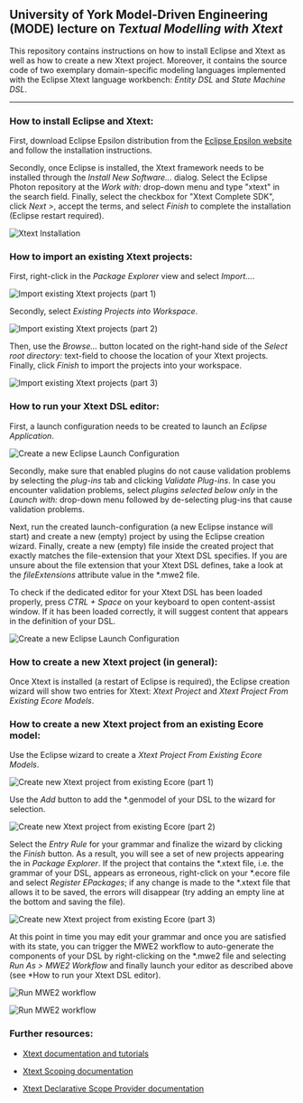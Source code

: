 

## University of York Model-Driven Engineering (MODE) lecture on *Textual Modelling with Xtext*

This repository contains instructions on how to install Eclipse and Xtext as well as how to create a new Xtext project. Moreover, it contains the source code of two exemplary domain-specific modeling languages implemented with the Eclipse Xtext language workbench: *Entity DSL* and *State Machine DSL*.

---------

### How to install Eclipse and Xtext:

First, download Eclipse Epsilon distribution from the [Eclipse Epsilon website](http://www.eclipse.org/epsilon/download/) and follow the installation instructions.

Secondly, once Eclipse is installed, the Xtext framework needs to be installed through the *Install New Software...* dialog. Select the Eclipse Photon repository at the *Work with:* drop-down menu and type "xtext" in the search field. Finally, select the checkbox for "Xtext Complete SDK", click *Next >*, accept the terms, and select *Finish* to complete the installation (Eclipse restart required).

![Xtext Installation](images/xtext-installation.png)

### How to import an existing Xtext projects:

First, right-click in the *Package Explorer* view and select *Import...*.

![Import existing Xtext projects (part 1)](images/1-import-existing-xtext-projects.png)

Secondly, select *Existing Projects into Workspace*.

![Import existing Xtext projects (part 2)](images/2-import-existing-xtext-projects.png)

Then, use the *Browse...* button located on the right-hand side of the *Select root directory:* text-field to choose the location of your Xtext projects. Finally, click *Finish* to import the projects into your workspace.

![Import existing Xtext projects (part 3)](images/3-import-existing-xtext-projects.png)

### How to run your Xtext DSL editor:

First, a launch configuration needs to be created to launch an *Eclipse Application*.

![Create a new Eclipse Launch Configuration](images/create-new-eclipse-launch-configuration.png)

Secondly, make sure that enabled plugins do not cause validation problems by selecting the *plug-ins* tab and clicking *Validate Plug-ins*. In case you encounter validation problems, select *plugins selected below only* in the *Launch with:* drop-down menu followed by de-selecting plug-ins that cause validation problems.

Next, run the created launch-configuration (a new Eclipse instance will start) and create a new (empty) project by using the Eclipse creation wizard. Finally, create a new (empty) file inside the created project that exactly matches the file-extension that your Xtext DSL specifies. If you are unsure about the file extension that your Xtext DSL defines, take a look at the *fileExtensions* attribute value in the *.mwe2 file.

To check if the dedicated editor for your Xtext DSL has been loaded properly, press *CTRL + Space* on your keyboard to open content-assist window. If it has been loaded correctly, it will suggest content that appears in the definition of your DSL.

![Create a new Eclipse Launch Configuration](images/content-assist-in-dedicated-xtext-editor.png)

### How to create a new Xtext project (in general):

Once Xtext is installed (a restart of Eclipse is required), the Eclipse creation wizard will show two entries for Xtext: *Xtext Project* and *Xtext Project From Existing Ecore Models*.

### How to create a new Xtext project from an existing Ecore model:

Use the Eclipse wizard to create a *Xtext Project From Existing Ecore Models*.

![Create new Xtext project from existing Ecore (part 1)](images/1-create-new-xtext-project-from-existing-ecore.png)

Use the *Add* button to add the *.genmodel of your DSL to the wizard for selection.

![Create new Xtext project from existing Ecore (part 2)](images/2-create-new-xtext-project-from-existing-ecore.png)

Select the *Entry Rule* for your grammar and finalize the wizard by clicking the *Finish* button. As a result, you will see a set of new projects appearing the in *Package Explorer*. If the project that contains the *.xtext file, i.e. the grammar of your DSL, appears as erroneous, right-click on your *.ecore file and select *Register EPackages*; if any change is made to the *.xtext file that allows it to be saved, the errors will disappear (try adding an empty line at the bottom and saving the file).

![Create new Xtext project from existing Ecore (part 3)](images/3-create-new-xtext-project-from-existing-ecore.png)

At this point in time you may edit your grammar and once you are satisfied with its state, you can trigger the MWE2 workflow to auto-generate the components of your DSL by right-clicking on the *.mwe2 file and selecting *Run As > MWE2 Workflow* and finally launch your editor as described above (see *How to run your Xtext DSL editor).

![Run MWE2 workflow](images/1-run-mwe2-workflow.png)

![Run MWE2 workflow](images/2-run-mwe2-workflow.png)

### Further resources:

 - [Xtext documentation and tutorials](https://www.eclipse.org/Xtext/documentation)

- [Xtext Scoping documentation](https://www.eclipse.org/Xtext/documentation/303_runtime_concepts.html#scoping)

- [Xtext Declarative Scope Provider documentation](http://download.eclipse.org/modeling/tmf/xtext/javadoc/2.3/org/eclipse/xtext/scoping/impl/AbstractDeclarativeScopeProvider.html)
